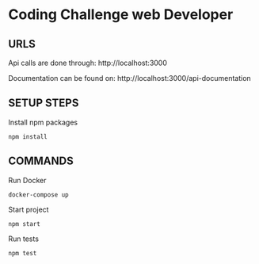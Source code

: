 # Coding Challenge web Developer

## URLS

Api calls are done through: http://localhost:3000

Documentation can be found on: http://localhost:3000/api-documentation

## SETUP STEPS

Install npm packages
```shell
npm install
```

## COMMANDS

Run Docker
```shell
docker-compose up
```

Start project
```shell
npm start
```

Run tests
```shell
npm test
```
